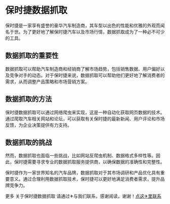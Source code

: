 # 保时捷数据抓取

保时捷是一家享有盛誉的豪华汽车制造商，其车型以出色的性能和优雅的外观而闻名于世。为了更好地了解保时捷汽车以及市场行情，数据抓取成为了一种必不可少的工具。

## 数据抓取的重要性

数据抓取可以帮助汽车制造商和经销商了解市场趋势，包括销售数据、用户偏好以及竞争对手的动态。对于保时捷来说，数据抓取可以帮助他们更好地了解消费者的需求，从而调整产品策略和市场营销方案。

## 数据抓取的方法

保时捷数据抓取可以通过网络爬虫来实现，这是一种自动化获取网页数据的技术。通过爬取汽车相关网站和论坛，可以获取有关保时捷的最新新闻、用户评论和市场反馈，为企业决策提供有力支持。

## 数据抓取的挑战

然而，数据抓取也面临一些挑战，比如网站反爬虫机制、数据格式多样性等。因此，保时捷需要寻求专业的数据抓取服务提供商，以确保数据的准确性和完整性。

保时捷作为一家世界知名的汽车品牌，数据抓取对于其市场调研和产品优化具有重要意义。通过合理利用数据抓取技术，保时捷可以更好地满足消费者需求，提升品牌竞争力。

更多 关于保时捷数据抓取 请通过✈与我们联系，感谢阅读，谢谢！[点这✈里联系](https://1.k02.cc)